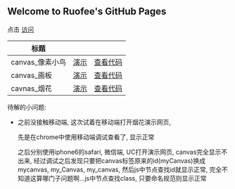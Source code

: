 ## Welcome to Ruofee's GitHub Pages

点击 [访问](https://ruofee.github.io)

| 标题          |                                          |                                          |
| ----------- | ---------------------------------------- | ---------------------------------------- |
| canvas_像素小鸟 | [演示](https://ruofee.github.io/example/flappy_bird.html) | [查看代码](https://github.com/ruofee/canvas_flappy_bird) |
| canvas_画板   | [演示](https://ruofee.github.io/example/canvas_painter.html) | [查看代码](https://github.com/ruofee/canvas_painter) |
| cavnas_烟花   | [演示](https://ruofee.github.io/example/canvas_firework.html) | [查看代码](https://github.com/ruofee/canvas_firework) |



待解的小问题:

- 之前没接触移动端, 这次试着在移动端打开烟花演示网页,

  先是在chrome中使用移动端调试查看了, 显示正常

  之后分别使用iphone6的safari, 微信端, UC打开演示网页, canvas完全显示不出来, 经过调试之后发现只要把canvas标签原来的id(myCanvas)换成mycanvas, my_Canvas, my_canvas, 然后js中节点查找id就显示正常, 完全不知道这算哪门子问题啊...js中节点查找class, 只要命名规范则显示正常